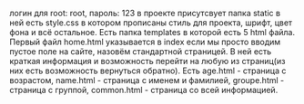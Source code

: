 логин для root: root, пароль: 123
в проекте присутсвует папка static в ней есть style.css в котором прописаны стиль для проекта, шрифт, цвет фона и всё остальное.
Есть папка templates в которой есть 5 html файла. Первый файл home.html указывается в index если мы просто вводим пустое поле на сайте, назовём стандартной страницей. В ней есть краткая информация и возможность перейти на любую из страниц(из них есть возможность вернуться обратно).
Есть age.html - страница с возрастом, name.html - страница с именем и фамилией, groupe.html - страница с группой, common.html - страница со всей информацией. 
